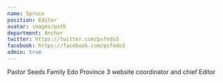 ```yaml
---
name: Spruce
position: Editor
avatar: images/path
department: Anchor
twitter: https://twitter.com/psfedo3
facebook: https://facebook.com/psfedo3
admin: true
---
```


Pastor Seeds Family Edo Province 3 website coordinator and chief Editor
